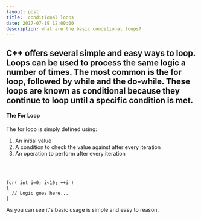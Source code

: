 ```yaml
---
layout: post
title:  conditional loops
date: 2017-07-19 12:00:00
description: what are the basic conditional loops?
---
```

C++ offers several simple and easy ways to loop. Loops can be used to process the same logic a number of times. The most common is the for loop, followed by while and the do-while. These loops are known as conditional because they continue to loop until a specific condition is met. 
-----
#### The For Loop

The for loop is simply defined using:
1. An initial value
2. A condition to check the value against after every iteration
3. An operation to perform after every iteration

<br/><br/>
```
for( int i=0; i<10; ++i )
{
  // Logic goes here...
}
```

As you can see it's basic usage is simple and easy to reason. 
